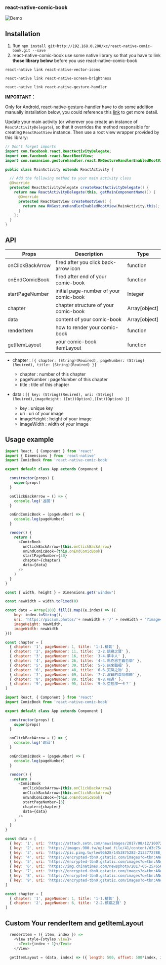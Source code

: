 ### react-native-comic-book
![Demo](https://lh3.googleusercontent.com/QUbhogCPxIDorIxm4RIm4qc9YOz9IP8uOWac0o28iv9g8Wz8GIrSpNW6QSATLPlYNDhqPWt2BY3kJ0PerSX8e7psTpb4XyG9LrJCztTwL2bAP-iTBc6OPJNioh34vfnzU83JoeR7pCXAVWkP532_0Dwr5BcvoUPmpMuPtGGS1A1jmjQ5SuzkTSqR6MXnmAsUGlLtsYCSds1LON049D7sRUKKl2ejabnyt8GYsguedkIxDc1m-fR3lx08muusoVDGxytvHut0NOHQPt0rt1FtD3KPI-Rj9xr-H5x5fQyyV2rwrX0f-2bBKz3lG19hZl_6ZxJfVVt1QoyxwSzq1-O4oPdUOSeHV9ieA-TE24eCmHbD0MGHgvkofNJeRu6PDn2ikQhFzd_PmGarWhdgG8QYrWzsMlQE_hJa18Mt4IghR6ArZQI7Y9v4IMnufb-da1WCPDegY131j5LYtugcevJtFR2Ya-eGIk1685NwVioiIY5g-c6Otp0WR1eS7W0KctznugFal-xHV7mw3w3yDCrb377CWqgepHc2kCr2FeFfnUZZ_dlYO99uGdudwWbRp_HyxmMdhG_ci08hJGjd1PhzwpYx_1gEdh-TsZmE1MdylIesILnwRoVREzez-v23SPWZVBLvMcfYYPC46Rd52OAYd_0KW15BJBY=w573-h1019-no)

## Installation
1. Run `npm install git+http://192.168.0.200/xc/react-native-comic-book.git --save`
2. react-native-comic-book use some native library so that you have to link **those library below** before you use react-native-comic-book

`react-native link react-native-vector-icons`

`react-native link react-native-screen-brightness`

`react-native link react-native-gesture-handler`

**IMPORTANT：**

Only for Android, react-native-gesture-handler have to do some addition manually installation below, you could reference this [link](https://github.com/kmagiera/react-native-gesture-handler) to get more detail.

Update your main activity (or wherever you create an instance of `ReactActivityDelegate`), so that it overrides the method responsible for creating `ReactRootView` instance. Then use a root view wrapper provided by this library:
```java
// Don't forget imports
import com.facebook.react.ReactActivityDelegate;
import com.facebook.react.ReactRootView;
import com.swmansion.gesturehandler.react.RNGestureHandlerEnabledRootView;

public class MainActivity extends ReactActivity {

  // Add the following method to your main activity class
  @Override
  protected ReactActivityDelegate createReactActivityDelegate() {
    return new ReactActivityDelegate(this, getMainComponentName()) {
      @Override
      protected ReactRootView createRootView() {
        return new RNGestureHandlerEnabledRootView(MainActivity.this);
      }
    };
  }
}
```
## API

 Props | Description | Type 
------ | ------ | ------
onClickBackArrow | fired after you click back-arrow icon | function
onEndComicBook | fired after end of your comic-book | function
startPageNumber| initial page-number of your comic-book | Integer
chapter | chapter structure of your comic-book | Array[object]
data | content of your comic-book | Array[object]
renderItem | how to render your comic-book | function
getItemLayout | your comic-book itemLayout | function

- chapter : `[{ chapter: (String)(Reuired), pageNumber: (String)(Reuired), title: (String)(Reuired) }]`
  - chapter : number of this chapter
  - pageNumber : pageNumber of this chapter
  - title : title of this chapter

- data : `[{ key: (String)(Reuired), uri: (String)(Reuired),imageHeight: (Int)(Option),(Int)(Option) }]`
	- key : unique key
	- uri : uri of your image
	- imageHeight : height of your image
	- imageWidth : width of your image

	 
## Usage example

```Javascript
import React, { Component } from 'react'
import { Dimensions } from 'react-native'
import ComicBook from 'react-native-comic-book'

export default class App extends Component {

  constructor(props) {
    super(props)
  }

  onClickBackArrow = () => {
    console.log('返回')
  }

  onEndComicBook = (pageNumber) => {
    console.log(pageNumber)
  }

  render() {
    return (
      <ComicBook
        onClickBackArrow={this.onClickBackArrow}
        onEndComicBook={this.onEndComicBook}
        startPageNumber={30}
        chapter={chapter}
        data={data}
      />
    )
  }
}

const { width, height } = Dimensions.get('window')

const newWidth = width.toFixed(0)

const data = Array(100).fill().map((e,index) => ({ 
	key: index.toString(),
	uri: 'https://picsum.photos/'+ newWidth + '/' + newWidth + '?image=' + index,
	imageHeight: newWidth,
	imageWidth: newWidth
}))

const chapter = [
  { chapter: '1', pageNumber: 1, title: '1-1.精氣' },
  { chapter: '2', pageNumber: 11, title: '2-2.鎮寢之寶' },
  { chapter: '3', pageNumber: 16, title: '3-4.夢中人' },
  { chapter: '4', pageNumber: 26, title: '4-4.馬克思主義哲學' },
  { chapter: '5', pageNumber: 39, title: '5-5.飛來豔福' },
  { chapter: '6', pageNumber: 48, title: '6-6.天降之物' },
  { chapter: '7', pageNumber: 69, title: '7-7.演員的自我修飾' },
  { chapter: '8', pageNumber: 89, title: '8-8.相遇' },
  { chapter: '9', pageNumber: 95, title: '9-9.亞拉那一卡？' }
]
```

```javascript
import React, { Component } from 'react'
import ComicBook from 'react-native-comic-book'

export default class App extends Component {

  constructor(props) {
    super(props)
  }

  onClickBackArrow = () => {
    console.log('返回')
  }

  onEndComicBook = (pageNumber) => {
    console.log(pageNumber)
  }

  render() {
    return (
      <ComicBook
        onClickBackArrow={this.onClickBackArrow}
        onClickBackArrow={this.onClickBackArrow}
        onEndComicBook={this.onEndComicBook}
        startPageNumber={3}
        chapter={chapter}
        data={data}
      />
    )
  }
}

const data = [
  { key: '1', uri: 'https://attach.setn.com/newsimages/2017/08/12/1007275-XXL.jpg' },
  { key: '2', uri: 'https://images.900.tw/upload_file/41/content/d3c75448-590a-564b-7a69-48efdd127efc.png' },
  { key: '3', uri: 'https://pic.pimg.tw/leo96628/1453875282-2133772788_n.jpg?v=1453875697' },
  { key: '4', uri: 'https://encrypted-tbn0.gstatic.com/images?q=tbn:ANd9GcQCuHPWyQMdppcxHtB4t-1sfjjcaxsFZ83jrgrHeCieuAy16PFDjA' },
  { key: '5', uri: 'https://encrypted-tbn0.gstatic.com/images?q=tbn:ANd9GcSFOCawkKUoECSPBmrdaUQkSzcAyzAtTtqrip5OPO6xfNGYYBEb' },
  { key: '6', uri: 'https://img.chinatimes.com/newsphoto/2017-05-25/656/a19a00_p_02_02.jpg' },
  { key: '7', uri: 'https://encrypted-tbn0.gstatic.com/images?q=tbn:ANd9GcR0mIVh-vZL8YX7XK9OBGSfxQS5_-6aI0kksUDIRkfD4_56QQOKSw' },
  { key: '8', uri: 'https://encrypted-tbn0.gstatic.com/images?q=tbn:ANd9GcRRXjGshChW7BLaqJ0QYVMHkUufM5udR1w8uD-yEjiGhpJK5-Rs' },
  { key: '9', uri: 'https://encrypted-tbn0.gstatic.com/images?q=tbn:ANd9GcT8eo8HBDp121_uEyFArtVhuUbgc3lHg1aeYUUGAbFIZsn9inWO' }
]

const chapter = [
  { chapter: '1', pageNumber: 1, title: '1-1.精氣' },
  { chapter: '2', pageNumber: 6, title: '2-2.鎮寢之寶' }
]
```

## Custom Your renderItem and getItemLayout

```javascript
  renderItem = ({ item, index }) => 
    <View style={styles.view}>
      <Text>{index + 1}</Text>
    </View>

  getItemLayout = (data, index) => ({ length: 500, offset: 500*index, index })
```